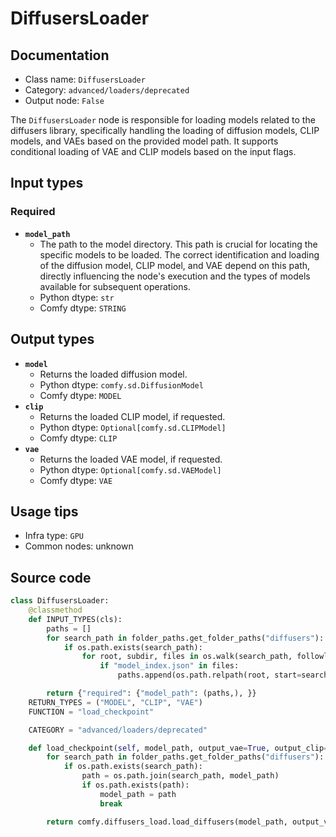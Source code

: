 # DiffusersLoader
## Documentation
- Class name: `DiffusersLoader`
- Category: `advanced/loaders/deprecated`
- Output node: `False`

The `DiffusersLoader` node is responsible for loading models related to the diffusers library, specifically handling the loading of diffusion models, CLIP models, and VAEs based on the provided model path. It supports conditional loading of VAE and CLIP models based on the input flags.
## Input types
### Required
- **`model_path`**
    - The path to the model directory. This path is crucial for locating the specific models to be loaded. The correct identification and loading of the diffusion model, CLIP model, and VAE depend on this path, directly influencing the node's execution and the types of models available for subsequent operations.
    - Python dtype: `str`
    - Comfy dtype: `STRING`
## Output types
- **`model`**
    - Returns the loaded diffusion model.
    - Python dtype: `comfy.sd.DiffusionModel`
    - Comfy dtype: `MODEL`
- **`clip`**
    - Returns the loaded CLIP model, if requested.
    - Python dtype: `Optional[comfy.sd.CLIPModel]`
    - Comfy dtype: `CLIP`
- **`vae`**
    - Returns the loaded VAE model, if requested.
    - Python dtype: `Optional[comfy.sd.VAEModel]`
    - Comfy dtype: `VAE`
## Usage tips
- Infra type: `GPU`
- Common nodes: unknown


## Source code
```python
class DiffusersLoader:
    @classmethod
    def INPUT_TYPES(cls):
        paths = []
        for search_path in folder_paths.get_folder_paths("diffusers"):
            if os.path.exists(search_path):
                for root, subdir, files in os.walk(search_path, followlinks=True):
                    if "model_index.json" in files:
                        paths.append(os.path.relpath(root, start=search_path))

        return {"required": {"model_path": (paths,), }}
    RETURN_TYPES = ("MODEL", "CLIP", "VAE")
    FUNCTION = "load_checkpoint"

    CATEGORY = "advanced/loaders/deprecated"

    def load_checkpoint(self, model_path, output_vae=True, output_clip=True):
        for search_path in folder_paths.get_folder_paths("diffusers"):
            if os.path.exists(search_path):
                path = os.path.join(search_path, model_path)
                if os.path.exists(path):
                    model_path = path
                    break

        return comfy.diffusers_load.load_diffusers(model_path, output_vae=output_vae, output_clip=output_clip, embedding_directory=folder_paths.get_folder_paths("embeddings"))

```
